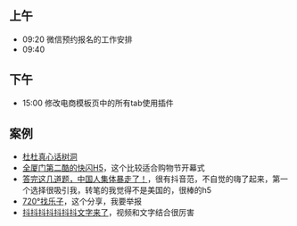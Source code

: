 ## 上午
* 09:20 微信预约报名的工作安排
* 09:40 
## 下午
* 15:00 修改电商模板页中的所有tab使用插件
## 案例
* [杜杜真心话树洞](http://m.durex.com.cn/qr/2017valentinesday/)
* [全厦门第二酷的快闪H5](http://www.bbbaaayyy.com/baydesign/i/index.html)，这个比较适合购物节开幕式
* [答完这几道题，中国人集体暴走了！](http://hlmj.treedom.cn/)，很有抖音范，不自觉的嗨了起来，第一个选择很吸引我，转笔的我觉得不是美国的，很棒的h5
* [720°找乐子](https://vr.baidu.com/h5/le/index.html)，这个分享，我要举报
* [抖抖抖抖抖抖抖文字来了](https://www.amemv.com/aweme/in_app/activity/awemewords/?wxshare_count=3)，视频和文字结合很厉害
